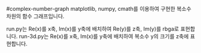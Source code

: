 #complex-number-graph
matplotlib, numpy, cmath를 이용하여 구현한 복소수 차원의 함수 그래프입니다.

run.py는 Re(x)를 x축, Im(x)를 y축에 배치하여 Re(y)를 z축, Im(y)를 rbga로 표현합니다.
run-3d.py는 Re(x)를 x축, Im(x)를 y축에 배치하여 복소수 y의 크기를 z축에 표현합니다.
